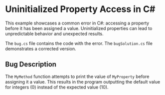 # Uninitialized Property Access in C#

This example showcases a common error in C#: accessing a property before it has been assigned a value.  Uninitialized properties can lead to unpredictable behavior and unexpected results.

The `bug.cs` file contains the code with the error. The `bugSolution.cs` file demonstrates a corrected version.

## Bug Description
The `MyMethod` function attempts to print the value of `MyProperty` before assigning it a value. This results in the program outputting the default value for integers (0) instead of the expected value (10).